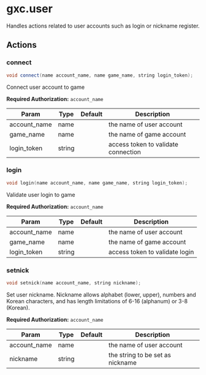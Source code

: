 # gxc.user

Handles actions related to user accounts such as login or nickname register.

## Actions

### connect

``` c++
void connect(name account_name, name game_name, string login_token);
```

Connect user account to game

**Required Authorization:** `account_name`

|Param|Type|Default|Description|
|-----|----|-------|-----------|
|account_name|name||the name of user account|
|game_name|name||the name of game account|
|login_token|string||access token to validate connection|

### login

``` c++
void login(name account_name, name game_name, string login_token);
```

Validate user login to game

**Required Authorization:** `account_name`

|Param|Type|Default|Description|
|-----|----|-------|-----------|
|account_name|name||the name of user account|
|game_name|name||the name of game account|
|login_token|string||access token to validate login|

### setnick

``` c++
void setnick(name account_name, string nickname);
```

Set user nickname. Nickname allows alphabet (lower, upper), numbers and Korean characters, and has length limitations of 6-16 (alphanum) or 3-8 (Korean).

**Required Authorization:** `account_name`

|Param|Type|Default|Description|
|-----|----|-------|-----------|
|account_name|name||the name of user account|
|nickname|string||the string to be set as nickname|

